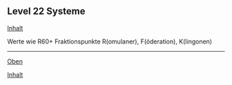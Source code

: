 ## Level 22 Systeme

[Inhalt](README.md#inhalt)

Werte wie R60+ Fraktionspunkte R(omulaner), F(öderation), K(lingonen)

---
[Oben](#level-22-Systeme)

[Inhalt](README.md#inhalt)
